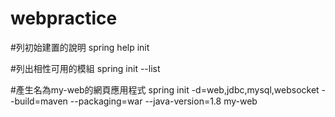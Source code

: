 # webpractice

#列初始建置的說明
spring help init

#列出相性可用的模組
spring  init --list

#產生名為my-web的網頁應用程式
spring init -d=web,jdbc,mysql,websocket --build=maven  --packaging=war   --java-version=1.8   my-web


